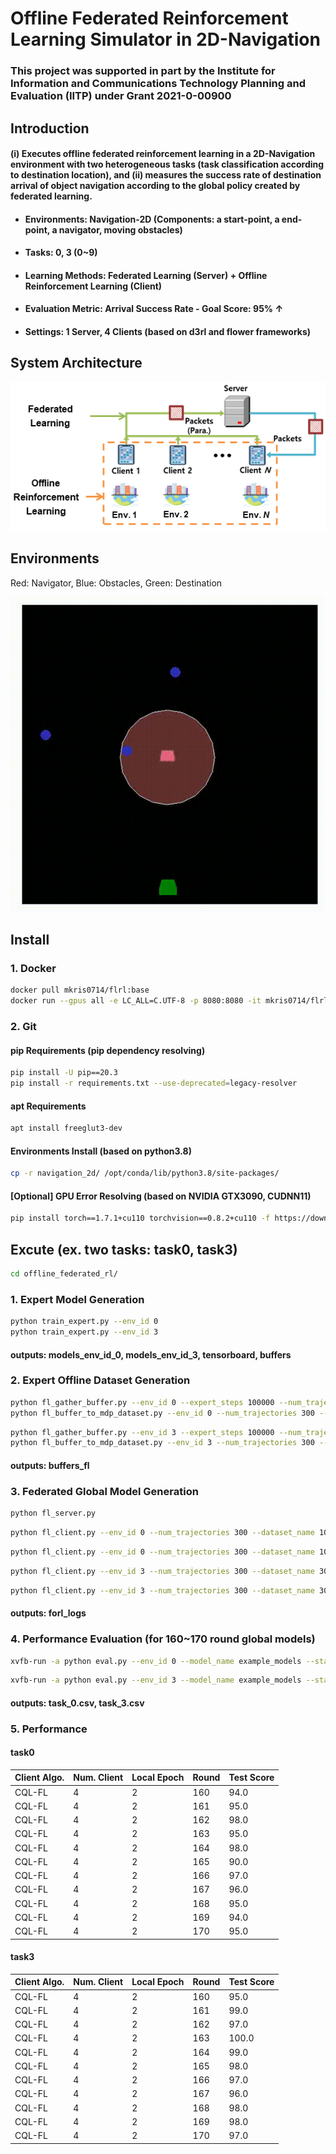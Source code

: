 # Offline Federated Reinforcement Learning Simulator in 2D-Navigation

### This project was supported in part by the Institute for Information and Communications Technology Planning and Evaluation (IITP) under Grant 2021-0-00900

## Introduction
#### (i) Executes offline federated reinforcement learning in a 2D-Navigation environment with two heterogeneous tasks (task classification according to destination location), and (ii) measures the success rate of destination arrival of object navigation according to the global policy created by federated learning.
* #### Environments: Navigation-2D (Components: a start-point, a end-point, a navigator, moving obstacles)
* #### Tasks: 0, 3 (0~9)
* #### Learning Methods: Federated Learning (Server) + Offline Reinforcement Learning (Client)
* #### Evaluation Metric: Arrival Success Rate - Goal Score: 95% ↑
* #### Settings: 1 Server, 4 Clients (based on d3rl and flower frameworks)

## System Architecture 
![architecture](/asset/architecture.png)

## Environments
Red: Navigator, Blue: Obstacles, Green: Destination

![navigation_2d](/asset/navigation_2d.gif)

## Install

### 1. Docker
``` bash
docker pull mkris0714/flrl:base
docker run --gpus all -e LC_ALL=C.UTF-8 -p 8080:8080 -it mkris0714/flrl:base /bin/bash
```

### 2. Git
#### pip Requirements (pip dependency resolving)
``` bash
pip install -U pip==20.3
pip install -r requirements.txt --use-deprecated=legacy-resolver
```
#### apt Requirements
``` bash
apt install freeglut3-dev
```

#### Environments Install (based on python3.8)
``` bash
cp -r navigation_2d/ /opt/conda/lib/python3.8/site-packages/
```

#### [Optional] GPU Error Resolving (based on NVIDIA GTX3090, CUDNN11)
``` bash
pip install torch==1.7.1+cu110 torchvision==0.8.2+cu110 -f https://download.pytorch.org/whl/torch_stable.html
```

## Excute (ex. two tasks: task0, task3)
``` bash
cd offline_federated_rl/
```

### 1. Expert Model Generation
``` bash
python train_expert.py --env_id 0
python train_expert.py --env_id 3
```
#### outputs: models_env_id_0, models_env_id_3, tensorboard, buffers

### 2. Expert Offline Dataset Generation
``` bash
python fl_gather_buffer.py --env_id 0 --expert_steps 100000 --num_trajectories 300 --num_clients 2 --dataset_name 100
python fl_buffer_to_mdp_dataset.py --env_id 0 --num_trajectories 300 --num_clients 2 --dataset_name 100
```
``` bash
python fl_gather_buffer.py --env_id 3 --expert_steps 100000 --num_trajectories 300 --num_clients 2 --dataset_name 300
python fl_buffer_to_mdp_dataset.py --env_id 3 --num_trajectories 300 --num_clients 2 --dataset_name 300
```
#### outputs: buffers_fl

### 3. Federated Global Model Generation
``` bash
python fl_server.py
```
``` bash
python fl_client.py --env_id 0 --num_trajectories 300 --dataset_name 100
```
``` bash
python fl_client.py --env_id 0 --num_trajectories 300 --dataset_name 101
```
``` bash
python fl_client.py --env_id 3 --num_trajectories 300 --dataset_name 300
```
``` bash
python fl_client.py --env_id 3 --num_trajectories 300 --dataset_name 301
```
#### outputs: forl_logs

### 4. Performance Evaluation (for 160~170 round global models)
``` bash
xvfb-run -a python eval.py --env_id 0 --model_name example_models --start=160 --end=170
```
``` bash
xvfb-run -a python eval.py --env_id 3 --model_name example_models --start=160 --end=170
```
#### outputs: task_0.csv, task_3.csv

### 5. Performance
#### task0
| Client Algo. | Num. Client | Local Epoch | Round | Test Score |
|--------------|-------------|-------------|-------|------------|
| CQL-FL       | 4           | 2           | 160   | 94.0       |
| CQL-FL       | 4           | 2           | 161   | 95.0       |
| CQL-FL       | 4           | 2           | 162   | 98.0       |
| CQL-FL       | 4           | 2           | 163   | 95.0       |
| CQL-FL       | 4           | 2           | 164   | 98.0       |
| CQL-FL       | 4           | 2           | 165   | 90.0       |
| CQL-FL       | 4           | 2           | 166   | 97.0       |
| CQL-FL       | 4           | 2           | 167   | 96.0       |
| CQL-FL       | 4           | 2           | 168   | 95.0       |
| CQL-FL       | 4           | 2           | 169   | 94.0       |
| CQL-FL       | 4           | 2           | 170   | 95.0       |

#### task3
| Client Algo. | Num. Client | Local Epoch | Round | Test Score |
|--------------|-------------|-------------|-------|------------|
| CQL-FL       | 4           | 2           | 160   | 95.0       |
| CQL-FL       | 4           | 2           | 161   | 99.0       |
| CQL-FL       | 4           | 2           | 162   | 97.0       |
| CQL-FL       | 4           | 2           | 163   | 100.0      |
| CQL-FL       | 4           | 2           | 164   | 99.0       |
| CQL-FL       | 4           | 2           | 165   | 98.0       |
| CQL-FL       | 4           | 2           | 166   | 97.0       |
| CQL-FL       | 4           | 2           | 167   | 96.0       |
| CQL-FL       | 4           | 2           | 168   | 98.0       |
| CQL-FL       | 4           | 2           | 169   | 98.0       |
| CQL-FL       | 4           | 2           | 170   | 97.0       |

